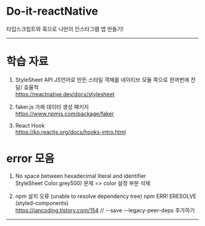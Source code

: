 # Do-it-reactNative
타입스크립트와 훅으로 나만의 인스타그램 앱 만들기!

------

# 학습 자료 

1. StyleSheet API  JS언어로 만든 스타일 객체를 네이티브 모듈 쪽으로 한꺼번에 전달/ 효율적    
https://reactnative.dev/docs/stylesheet

2. faker.js 가짜 데이터 생성 패키지  
https://www.npmjs.com/package/faker

3. React Hook  
https://ko.reactjs.org/docs/hooks-intro.html

# error 모음
1. No space between hexadecimal literal and identifier  
StyleSheet Color.grey500) 문제 => color 설정 부분 삭제

2. npm 설치 오류 (unable to resolve dependency tree) npm ERR! ERESOLVE  (styled-components)  
https://iancoding.tistory.com/154   //   --save --legacy-peer-deps  추가하기



------


